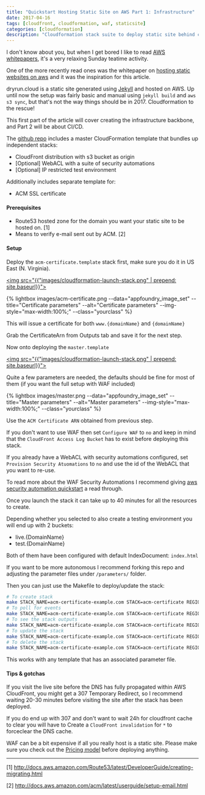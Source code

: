 ```yaml
---
title: "Quickstart Hosting Static Site on AWS Part 1: Infrastructure"
date: 2017-04-16
tags: [cloudfront, cloudformation, waf, staticsite]
categories: [cloudformation]
description: "Cloudformation stack suite to deploy static site behind cloudfront with optional test environment and WAF protection."
---
```


I don't know about you, but when I get bored I like to read [AWS whitepapers](https://aws.amazon.com/whitepapers/), it's a very relaxing Sunday teatime activity.

One of the more recently read ones was the whitepaper on [hosting static websites on aws](https://d0.awsstatic.com/whitepapers/Building%20Static%20Websites%20on%20AWS.pdf) and it was the inspiration for this article.

dryrun.cloud is a static site generated using [Jekyll](https://jekyllrb.com/) and hosted on AWS. Up until now the setup was fairly basic and manual using `jekyll build` and `aws s3 sync`, but that's not the way things should be in 2017. Cloudformation to the rescue!

This first part of the article will cover creating the infrastructure backbone, and Part 2 will be about CI/CD.


The [github repo](https://github.com/gergo-dryrun/staticsite-infra) includes a master CloudFormation template that bundles up independent stacks:

 * CloudFront distribution with s3 bucket as origin
 * [Optional] WebACL with a suite of security automations
 * [Optional] IP restricted test environment

Additionally includes separate template for:

 * ACM SSL certificate


#### Prerequisites

* Route53 hosted zone for the domain you want your static site to be hosted on. [1]
* Means to verify e-mail sent out by ACM. [2]

#### Setup
Deploy the `acm-certificate.template` stack first, make sure you do it in US East (N. Virginia).

[<img src="{{"images/cloudformation-launch-stack.png" | prepend: site.baseurl}}">](https://console.aws.amazon.com/cloudformation/home?region=us-east-1#/stacks/new?stackName=acm-certificate&templateURL=https://s3-eu-west-1.amazonaws.com/dryrun.cloud-resources/2017-04-09-getting-started-static-sites/template/acm-certificate.template)

{% lightbox images/acm-certificate.png  --data="appfoundry_image_set" --title="Certificate parameters" --alt="Certificate parameters" --img-style="max-width:100%;" --class="yourclass" %}


This will issue a certificate for both `www.{domainName}` and `{domainName}`

Grab the CertificateArn from Outputs tab and save it for the next step.

Now onto deploying the `master.template`

[<img src="{{"images/cloudformation-launch-stack.png" | prepend: site.baseurl}}">](https://console.aws.amazon.com/cloudformation/home?#/stacks/new?stackName=staticsite-infra&templateURL=https://s3-eu-west-1.amazonaws.com/dryrun.cloud-resources/2017-04-09-getting-started-static-sites/template/master.template)


Quite a few parameters are needed, the defaults should be fine for most of them (if you want the full setup with WAF included)

{% lightbox images/master.png  --data="appfoundry_image_set" --title="Master parameters" --alt="Master parameters" --img-style="max-width:100%;" --class="yourclass" %}

Use the `ACM Certificate ARN` obtained from previous step.

If you don't want to use WAF then set `Configure WAF` to `no` and keep in mind that the `CloudFront Access Log Bucket` has to exist before deploying this stack.

If you already have a WebACL with security automations configured, set `Provision Security Atuomations` to `no` and use the id of the WebACL that you want to re-use.

To read more about the WAF Security Automations I recommend giving [aws security automation quickstart](https://aws.amazon.com/answers/security/aws-waf-security-automations/) a read through.

Once you launch the stack it can take up to 40 minutes for all the resources to create.

Depending whether you selected to also create a testing environment you will end up with 2 buckets:

* live.{DomainName}
* test.{DomainName}

Both of them have been configured with default IndexDocument: `index.html`

If you want to be more autonomous I recommend forking this repo and adjusting the parameter files under `/parameters/` folder.

Then you can just use the Makefile to deploy/update the stack:

```bash
# To create stack
make STACK_NAME=acm-certificate-example.com STACK=acm-certificate REGION=us-west-1 create
# To poll for events
make STACK_NAME=acm-certificate-example.com STACK=acm-certificate REGION=us-east-1 watch
# To see the stack outputs
make STACK_NAME=acm-certificate-example.com STACK=acm-certificate REGION=us-east-1 output
# To update the stack
make STACK_NAME=acm-certificate-example.com STACK=acm-certificate REGION=us-east-1 update
# To delete the stack
make STACK_NAME=acm-certificate-example.com STACK=acm-certificate REGION=us-east-1 delete
```

This works with any template that has an associated parameter file.

#### Tips & gotchas
If you visit the live site before the DNS has fully propagated within AWS CloudFront, you might get a 307 Temporary Redirect, so I recommend waiting 20-30 minutes before visiting the site after the stack has been deployed.

If you do end up with 307 and don't want to wait 24h for cloudfront cache to clear you will have to Create a `CloudFront invalidation`  for `*` to forceclear the DNS cache.

WAF can be a bit expensive if all you really host is a static site. Please make sure you check out the [Pricing model](https://aws.amazon.com/waf/pricing/) before deploying anything.

***

 [1] <http://docs.aws.amazon.com/Route53/latest/DeveloperGuide/creating-migrating.html>

 [2] <http://docs.aws.amazon.com/acm/latest/userguide/setup-email.html>